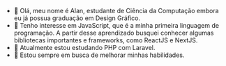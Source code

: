 - 👋 Olá, meu nome é Alan, estudante de Ciência da Computação embora eu já possua graduação em Design Gráfico.
- 👀 Tenho interesse em JavaScript, que é a minha primeira linguagem de programação. A partir desse aprendizado busquei conhecer algumas bibliotecas importantes e frameworks, como ReactJS e NextJS.
- 🌱 Atualmente estou estudando PHP com Laravel.
- 💞️ Estou sempre em busca de melhorar minhas habilidades.

<!---
alan-cavalcante/alan-cavalcante is a ✨ special ✨ repository because its `README.md` (this file) appears on your GitHub profile.
You can click the Preview link to take a look at your changes.
--->
